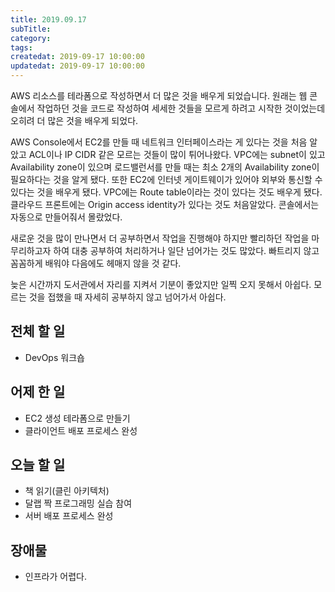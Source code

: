 ```yaml
---
title: 2019.09.17
subTitle: 
category: 
tags: 
createdat: 2019-09-17 10:00:00
updatedat: 2019-09-17 10:00:00
---
```


AWS 리소스를 테라폼으로 작성하면서 더 많은 것을 배우게 되었습니다. 원래는 웹 콘솔에서 작업하던 것을 
코드로 작성하여 세세한 것들을 모르게 하려고 시작한 것이었는데 오히려 더 많은 것을 배우게 되었다.  

AWS Console에서 EC2를 만들 때 네트워크 인터페이스라는 게 있다는 것을 처음 알았고 ACL이나 IP CIDR 같은
모르는 것들이 많이 튀어나왔다. VPC에는 subnet이 있고 Availability zone이 있으며 로드밸런서를 
만들 때는 최소 2개의 Availability zone이 필요하다는 것을 알게 됐다. 또한 EC2에 인터넷 게이트웨이가
있어야 외부와 통신할 수 있다는 것을 배우게 됐다. VPC에는 Route table이라는 것이 있다는 것도 배우게 
됐다. 클라우드 프론트에는 Origin access identity가 있다는 것도 처음알았다. 콘솔에서는 자동으로 
만들어줘서 몰랐었다.

새로운 것을 많이 만나면서 더 공부하면서 작업을 진행해야 하지만 빨리하던 작업을 마무리하고자 하여 
대충 공부하여 처리하거나 일단 넘어가는 것도 많았다. 빠트리지 않고 꼼꼼하게 배워야 다음에도 헤매지 않을 
것 같다.  

늦은 시간까지 도서관에서 자리를 지켜서 기분이 좋았지만 일찍 오지 못해서 아쉽다. 모르는 것을 접했을 때 
자세히 공부하지 않고 넘어가서 아쉽다.

## 전체 할 일

* DevOps 워크숍

## 어제 한 일

* EC2 생성 테라폼으로 만들기
* 클라이언트 배포 프로세스 완성

## 오늘 할 일

* 책 읽기(클린 아키텍처)
* 달랩 짝 프로그래밍 실습 참여
* 서버 배포 프로세스 완성

## 장애물

* 인프라가 어렵다.